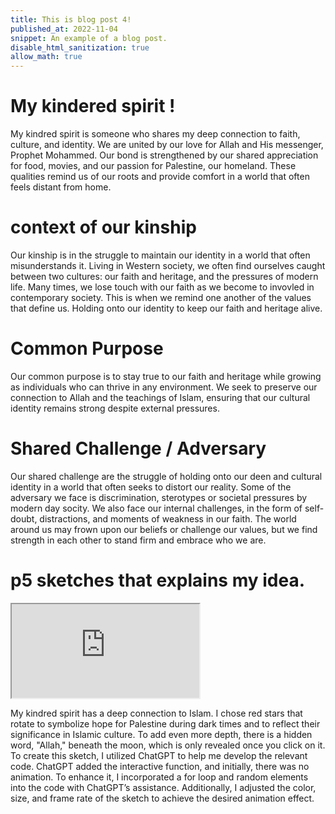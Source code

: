 ```yaml
---
title: This is blog post 4!
published_at: 2022-11-04
snippet: An example of a blog post.
disable_html_sanitization: true
allow_math: true
---
```


# My kindered spirit !

My kindred spirit is someone who shares my deep connection to faith, culture, and identity. We are united by our love for Allah and His messenger, Prophet Mohammed. Our bond is strengthened by our shared appreciation for food, movies, and our passion for Palestine, our homeland. These qualities remind us of our roots and provide comfort in a world that often feels distant from home.

# context of our kinship

Our kinship is in the struggle to maintain our identity in a world that often misunderstands it. Living in Western society, we often find ourselves caught between two cultures: our faith and heritage, and the pressures of modern life. Many times, we lose touch with our faith as we become to invovled in contemporary society. This is when we remind one another of the values that define us. Holding onto our identity to keep our faith and heritage alive.

# Common Purpose

Our common purpose is to stay true to our faith and heritage while growing as individuals who can thrive in any environment. We seek to preserve our connection to Allah and the teachings of Islam, ensuring that our cultural identity remains strong despite external pressures.

# Shared Challenge / Adversary

Our shared challenge are the struggle of holding onto our deen and cultural identity in a world that often seeks to distort our reality. Some of the adversary we face is discrimination, sterotypes or societal pressures by modern day socity. We also face our internal challenges, in the form of self-doubt, distractions, and moments of weakness in our faith. The world around us may frown upon our beliefs or challenge our values, but we find strength in each other to stand firm and embrace who we are.

# p5 sketches that explains my idea.

<iframe id="sketch" src="https://editor.p5js.org/Ranianazz/full/prC5bfPz1"></iframe>

<script type="module">

    const iframe  = document.getElementById ("sketch")
    iframe.width  = iframe.parentNode.scrollWidth
    iframe.height = iframe.width * 9 / 16 + 42

</script>

My kindred spirit has a deep connection to Islam. I chose red stars that rotate to symbolize hope for Palestine during dark times and to reflect their significance in Islamic culture. To add even more depth, there is a hidden word, "Allah," beneath the moon, which is only revealed once you click on it. To create this sketch, I utilized ChatGPT to help me develop the relevant code. ChatGPT added the interactive function, and initially, there was no animation. To enhance it, I incorporated a for loop and random elements into the code with ChatGPT’s assistance. Additionally, I adjusted the color, size, and frame rate of the sketch to achieve the desired animation effect.
